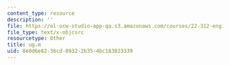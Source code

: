 ```yaml
---
content_type: resource
description: ''
file: https://ol-ocw-studio-app-qa.s3.amazonaws.com/courses/22-312-engineering-of-nuclear-reactors-fall-2015/8e0d6e8236cd09322b354bc183823339_ug.m
file_type: text/x-objcsrc
resourcetype: Other
title: ug.m
uid: 8e0d6e82-36cd-0932-2b35-4bc183823339
---
```

